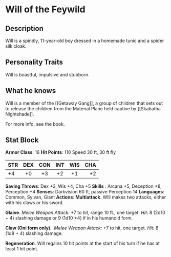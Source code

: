 # Will of the Feywild
## Description
Will is a spindly, 11-year-old boy dressed in a homemade tunic and a spider silk cloak. 

## Personality Traits
Will is boastful, impulsive and stubborn. 

## What he knows
Will is a member of the [[Getaway Gang]], a group of children that sets out to release the children from the Material Plane held captive by [[Skabatha Nightshade]]. 

For more info, see the book. 

## Stat Block
**Armor Class**: 16
**Hit Points**: 110
Speed 30 ft, 30 ft fly

| STR | DEX | CON | INT | WIS | CHA |
| :--- | :---:  | :---: | :---: | :---: | ---: |
| +4 | +0 | +3 | +2 | +1 | +2 |

**Saving Throws**: Dex +3, Wis +4, Cha +5
**Skills** :  Arcana +5, Deception +8, Perception +4
**Senses**: Darkvision 60 ft, passive Perception 14
**Languages**: Common, Sylvan, Giant
**Actions**: 
**Multiattack**. WIll makes two attacks, either with his claws or his sword.

**Glaive**. _Melee Weapon Attack:_ +7 to hit, range 10 ft., one target. _Hit:_ 8 (2d10 + 4) slashing damage or  9 (1d10 +4) if in his humanoid form.

**Claw (Oni form only)**. 
_Melee Weapon Attack:_ +7 to hit, one target. _Hit:_ 8 (1d8 + 4) slashing damage.

**Regeneration**. Will regains 10 hit points at the start of his turn if he has at least 1 hit point.